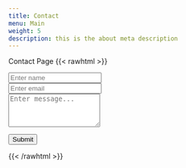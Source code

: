 ```yaml
---
title: Contact
menu: Main
weight: 5
description: this is the about meta description
---
```


Contact Page
{{< rawhtml >}}
<form name="contact" netlify netlify-honeypot="bot-field">
    <p style="display:none;">
        <label>Don’t fill this out if you're human: <input name="bot-field"></label>
    </p>
    <div class="form-group">
        <input name="name" type="name" class="form-control" placeholder="Enter name">
    </div>
    <div class="form-group">
        <input name="_replyto" type="email" class="form-control" placeholder="Enter email">
    </div>
    <div class="form-group">
        <textarea name="message" class="form-control" rows="4" placeholder="Enter message..."></textarea>
    </div>
    <div style="margin-bottom: 1em;" netlify-recaptcha></div>
    <button target="_blank" type="submit" class="btn">Submit</button>
</form>
{{< /rawhtml >}}